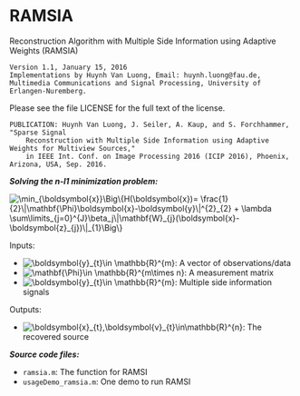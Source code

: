 # RAMSIA
Reconstruction Algorithm with Multiple Side Information using Adaptive Weights (RAMSIA)

	Version 1.1, January 15, 2016
	Implementations by Huynh Van Luong, Email: huynh.luong@fau.de,
	Multimedia Communications and Signal Processing, University of Erlangen-Nuremberg.

Please see the file LICENSE for the full text of the license.

    PUBLICATION: Huynh Van Luong, J. Seiler, A. Kaup, and S. Forchhammer, "Sparse Signal 
		Reconstruction with Multiple Side Information using Adaptive Weights for Multiview Sources," 
		in IEEE Int. Conf. on Image Processing 2016 (ICIP 2016), Phoenix, Arizona, USA, Sep. 2016.

  **_Solving the _n-l1_ minimization problem:_**
  
<img src="https://latex.codecogs.com/svg.latex?\dpi{150}&space;\min_{\boldsymbol{x}}\Big\{H(\boldsymbol{x})=&space;\frac{1}{2}\|\mathbf{\Phi}\boldsymbol{x}-\boldsymbol{y}\|^{2}_{2}&space;&plus;&space;\lambda&space;\sum\limits_{j=0}^{J}\beta_j\|\mathbf{W}_{j}(\boldsymbol{x}-\boldsymbol{z}_{j})\|_{1}\Big\}" title="\min_{\boldsymbol{x}}\Big\{H(\boldsymbol{x})= \frac{1}{2}\|\mathbf{\Phi}\boldsymbol{x}-\boldsymbol{y}\|^{2}_{2} + \lambda \sum\limits_{j=0}^{J}\beta_j\|\mathbf{W}_{j}(\boldsymbol{x}-\boldsymbol{z}_{j})\|_{1}\Big\}" />

Inputs:
- <img src="https://latex.codecogs.com/svg.latex?\dpi{150}&space;\boldsymbol{y}\in&space;\mathbb{R}^{m}" title="\boldsymbol{y}_{t}\in \mathbb{R}^{m}" />: A vector of observations/data <br /> 
- <img src="https://latex.codecogs.com/svg.latex?\dpi{150}&space;\mathbf{\Phi}\in&space;\mathbb{R}^{m\times&space;n}" title="\mathbf{\Phi}\in \mathbb{R}^{m\times n}" />: A measurement matrix <br />
- <img src="https://latex.codecogs.com/svg.latex?\dpi{150}&space;\boldsymbol{z}_{j}\in&space;\mathbb{R}^{n}" title="\boldsymbol{y}_{t}\in \mathbb{R}^{m}" />: Multiple side information signals <br />

Outputs:
- <img src="https://latex.codecogs.com/svg.latex?\dpi{150}&space;\boldsymbol{x}\in\mathbb{R}^{n}" title="\boldsymbol{x}_{t},\boldsymbol{v}_{t}\in\mathbb{R}^{n}" />: The recovered source

**_Source code files:_**  
 - `ramsia.m`: The function for RAMSI
 - `usageDemo_ramsia.m`: One demo to run RAMSI
